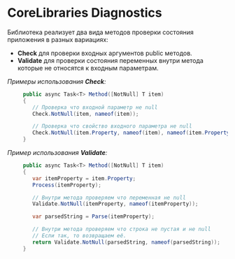 ﻿# CoreLibraries Diagnostics

Библиотека реализует два вида методов проверки состояния приложения в разных вариациях:

- **Check** для проверки входных аргументов public методов.
- **Validate** для проверки состояния переменных внутри метода которые не относятся к входным параметрам.

*Примеры использования **Check**:*

```csharp
     public async Task<T> Method([NotNull] T item)
     {
        // Проверка что входной параметр не null
        Check.NotNull(item, nameof(item));

        // Проверка что свойство входного параметра не null
        Check.NotNull(item.Property, nameof(item), nameof(item.Property));
     }
```

*Пример использования **Validate**:*

```csharp
     public async Task<T> Method([NotNull] T item)
     {
        var itemProperty = item.Property;
        Process(itemProperty);

        // Внутри метода проверяем что переменная не null
        Validate.NotNull(itemProperty, nameof(itemProperty));

        var parsedString = Parse(itemProperty);

        // Внутри метода проверяем что строка не пустая и не null
        // Если так, то возвращаем её.
        return Validate.NotNull(parsedString, nameof(parsedString));
     }
```
